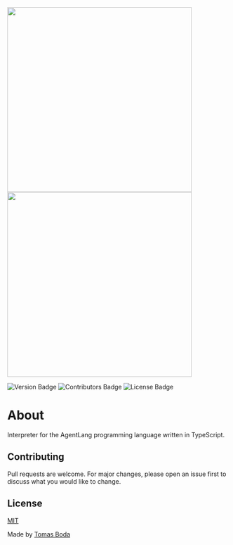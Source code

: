 <img src="./agent-lang-interpreter-logo-black.png#gh-light-mode-only" width="420">
<img src="./agent-lang-interpreter-logo-white.png#gh-dark-mode-only" width="420">

![Version Badge](https://img.shields.io/badge/version-1.0.0-blue?style=flat)
![Contributors Badge](https://img.shields.io/badge/contributors-1-green?style=flat)
![License Badge](https://img.shields.io/badge/license-MIT-red?style=flat)

# About
Interpreter for the AgentLang programming language written in TypeScript.

## Contributing
Pull requests are welcome. For major changes, please open an issue first to discuss what you would like to change.

## License
[MIT](/LICENSE.md)

Made by [Tomas Boda](https://github.com/TomasBoda)